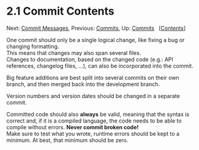# 2.1 Commit Contents #

Next: [Commit Messages](./messages.md),
 Previous: [Commits](../commits.md),
 Up: [Commits](../commits.md)
 &nbsp; \[[Contents](../index.md)\]

One commit should only be a single logical change, like fixing a bug or changing
 formatting.  
This means that changes may also span several files.  
Changes to documentation, based on the changed code (e.g.: API references,
 changelog files, ...), can also be incorporated into the commit.

Big feature additions are best split into several commits on their own branch,
 and then merged back into the development branch.

Version numbers and version dates should be changed in a separate commit.

Committed code should also **always** be valid, meaning that the syntax is
 correct and, if it is a compiled language, the code needs to be able to compile
 without errors. **Never commit broken code!**  
Make sure to test what you wrote, runtime errors should be kept to a minimum.
 At best, that minimum should be zero.

